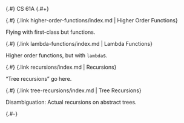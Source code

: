 
{.#} CS 61A
{.#+}

{.#} {.link higher-order-functions/index.md | Higher Order Functions}

Flying with first-class but functions.

{.#} {.link lambda-functions/index.md | Lambda Functions}

Higher order functions, but with `lambda`s.

{.#} {.link recursions/index.md | Recursions}

<q>Tree recursions</q> go here.

{.#} {.link tree-recursions/index.md | Tree Recursions}

Disambiguation: Actual recursions on abstract trees.

{.#-}
